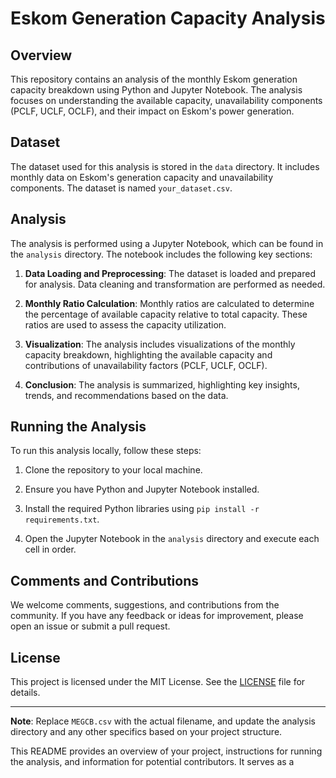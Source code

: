 # Eskom Generation Capacity Analysis

## Overview

This repository contains an analysis of the monthly Eskom generation capacity breakdown using Python and Jupyter Notebook. The analysis focuses on understanding the available capacity, unavailability components (PCLF, UCLF, OCLF), and their impact on Eskom's power generation.

## Dataset

The dataset used for this analysis is stored in the `data` directory. It includes monthly data on Eskom's generation capacity and unavailability components. The dataset is named `your_dataset.csv`.

## Analysis

The analysis is performed using a Jupyter Notebook, which can be found in the `analysis` directory. The notebook includes the following key sections:

1. **Data Loading and Preprocessing**: The dataset is loaded and prepared for analysis. Data cleaning and transformation are performed as needed.

2. **Monthly Ratio Calculation**: Monthly ratios are calculated to determine the percentage of available capacity relative to total capacity. These ratios are used to assess the capacity utilization.

3. **Visualization**: The analysis includes visualizations of the monthly capacity breakdown, highlighting the available capacity and contributions of unavailability factors (PCLF, UCLF, OCLF).

4. **Conclusion**: The analysis is summarized, highlighting key insights, trends, and recommendations based on the data.

## Running the Analysis

To run this analysis locally, follow these steps:

1. Clone the repository to your local machine.

2. Ensure you have Python and Jupyter Notebook installed.

3. Install the required Python libraries using `pip install -r requirements.txt`.

4. Open the Jupyter Notebook in the `analysis` directory and execute each cell in order.

## Comments and Contributions

We welcome comments, suggestions, and contributions from the community. If you have any feedback or ideas for improvement, please open an issue or submit a pull request.

## License

This project is licensed under the MIT License. See the [LICENSE](LICENSE) file for details.

---

**Note**: Replace `MEGCB.csv` with the actual filename, and update the analysis directory and any other specifics based on your project structure.

This README provides an overview of your project, instructions for running the analysis, and information for potential contributors. It serves as a
